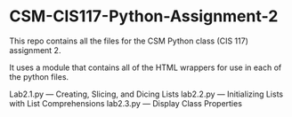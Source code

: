 CSM-CIS117-Python-Assignment-2
==============================

This repo contains all the files for the CSM Python class (CIS 117) assignment 2.

It uses a module that contains all of the HTML wrappers for use in each of the python files.

Lab2.1.py — Creating, Slicing, and Dicing Lists
lab2.2.py — Initializing Lists with List Comprehensions
lab2.3.py — Display Class Properties


